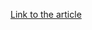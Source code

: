 [Link to the article](http://researchcenter.paloaltonetworks.com/2016/02/new-malware-rover-targets-indian-ambassador-to-afghanistan/)
